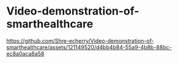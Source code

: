 # Video-demonstration-of-smarthealthcare


https://github.com/Shre-echerry/Video-demonstration-of-smarthealthcare/assets/121149520/d4bb4b84-55a9-4b8b-88bc-ec8a0aca8a58


